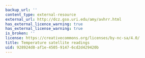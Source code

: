 ```yaml
---
backup_url: ''
content_type: external-resource
external_url: http://dcz.gso.uri.edu/amy/avhrr.html
has_external_licence_warning: true
has_external_license_warning: true
is_broken: ''
license: https://creativecommons.org/licenses/by-nc-sa/4.0/
title: Temperature satellite readings
uid: 928924d8-af1e-4505-9147-6cd2d429420b
---
```

